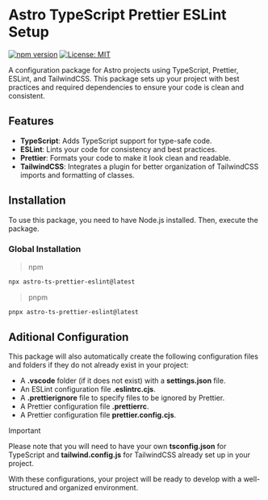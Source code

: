 # Astro TypeScript Prettier ESLint Setup

[![npm version](https://badge.fury.io/js/astro-ts-prettier-eslint.svg)](https://badge.fury.io/js/astro-ts-prettier-eslint)
[![License: MIT](https://img.shields.io/badge/License-MIT-yellow.svg)](https://opensource.org/licenses/MIT)

A configuration package for Astro projects using TypeScript, Prettier, ESLint, and TailwindCSS. This package sets up your project with best practices and required dependencies to ensure your code is clean and consistent.

## Features

- **TypeScript**: Adds TypeScript support for type-safe code.
- **ESLint**: Lints your code for consistency and best practices.
- **Prettier**: Formats your code to make it look clean and readable.
- **TailwindCSS**: Integrates a plugin for better organization of TailwindCSS imports and formatting of classes.

## Installation

To use this package, you need to have Node.js installed. Then, execute the package.

### Global Installation

> npm
```bash
npx astro-ts-prettier-eslint@latest
```

> pnpm
```bash
pnpx astro-ts-prettier-eslint@latest
```

## Aditional Configuration

This package will also automatically create the following configuration files and folders if they do not already exist in your project:

- A **.vscode** folder (if it does not exist) with a **settings.json** file.
- An ESLint configuration file **.eslintrc.cjs**.
- A **.prettierignore** file to specify files to be ignored by Prettier.
- A Prettier configuration file **.prettierrc**.
- A Prettier configuration file **prettier.config.cjs**.

> [!IMPORTANT]
> Please note that you will need to have your own **tsconfig.json** for TypeScript and **tailwind.config.js** for TailwindCSS already set up in your project.

With these configurations, your project will be ready to develop with a well-structured and organized environment.
